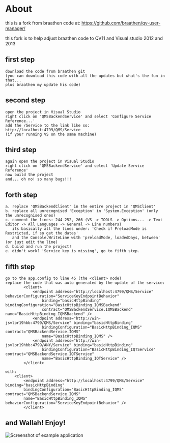 About
=====

this is a fork from braathen code at: <https://github.com/braathen/qv-user-manager/>

this fork is to help adjust braathen code to QV11 and Visual studio 2012 and 2013

first step
-----------

	download the code from braathen git
	(you can download this code with all the updates but what's the fun in that...
	plus braathen my update his code)

second step
-----------

	open the project in Visual Studio
	right click on 'QMSBackendService' and select 'Configure Service Reference...'
	add the /Service to the link like so:
	http://localhost:4799/QMS/Service 
	(if your running VS on the same machine)

third step
-----------

	again open the project in Visual Studio
	right click on 'QMSBackendService' and select 'Update Service Reference'
	now build the project
	and... oh no! so many bugs!!!

forth step
-----------
	
	a. replace 'QMSBackendClient' in the entire project in 'QMSClient'
	b. replace all unrecognised 'Exception' in 'System.Exception' (only the unrecognised ones)
	c. comment the lines: 244-252, 266 (VS -> TOOLS -> Options... -> Text Editor -> All Languages -> General -> Line numbers)
	   its basically all the lines under: 'Check if PreloadMode is Restricted, if so get the dates'
	   and the Console.WriteLine with 'preloadMode, loadedDays, between' (or just edit the line)
	d. build and run the project!
	e. didn't work? 'Service key is missing', go to fifth step.
	
fifth step
-----------

	go to the app.config to line 45 (the <client> node)
	replace the code that was auto generated by the update of the service:
	        <client>
	            <endpoint address="http://localhost:4799/QMS/Service" behaviorConfiguration="ServiceKeyEndpointBehavior"
	                binding="basicHttpBinding" bindingConfiguration="BasicHttpBinding_IQMSBackend"
	                contract="QMSBackendService.IQMSBackend" name="BasicHttpBinding_IQMSBackend" />
	            <endpoint address="http://win-jsvlpr19hbb:4799/QMS/Service" binding="basicHttpBinding"
	                bindingConfiguration="BasicHttpBinding_IQMS" contract="QMSBackendService.IQMS"
	                name="BasicHttpBinding_IQMS" />
	            <endpoint address="http://win-jsvlpr19hbb:4799/ANY/Service" binding="basicHttpBinding"
	                bindingConfiguration="BasicHttpBinding_IQTService" contract="QMSBackendService.IQTService"
	                name="BasicHttpBinding_IQTService" />
	        </client>
	
	with:
	    <client>
      		<endpoint address="http://localhost:4799/QMS/Service" binding="basicHttpBinding"
          	bindingConfiguration="BasicHttpBinding_IQMS" contract="QMSBackendService.IQMS"
          	name="BasicHttpBinding_IQMS" behaviorConfiguration="ServiceKeyEndpointBehavior" />
    	    </client>

and Wallah! Enjoy!
------------------
![Screenshot of example application](https://raw.github.com/yakirmanor/qv-user-manager/master/images/screenshot2.png)
